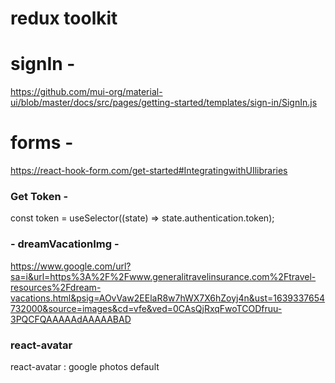 # redux toolkit

# signIn -

https://github.com/mui-org/material-ui/blob/master/docs/src/pages/getting-started/templates/sign-in/SignIn.js

# forms -

https://react-hook-form.com/get-started#IntegratingwithUIlibraries

### Get Token -

const token = useSelector((state) => state.authentication.token);

### - dreamVacationImg -

https://www.google.com/url?sa=i&url=https%3A%2F%2Fwww.generalitravelinsurance.com%2Ftravel-resources%2Fdream-vacations.html&psig=AOvVaw2EElaR8w7hWX7X6hZoyj4n&ust=1639337654732000&source=images&cd=vfe&ved=0CAsQjRxqFwoTCODfruu-3PQCFQAAAAAdAAAAABAD

### react-avatar

react-avatar : google photos default

